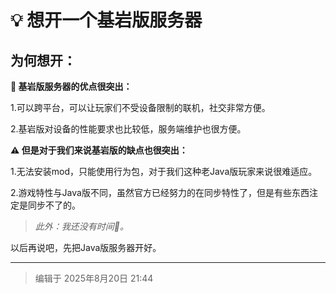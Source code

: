 # 💡 想开一个基岩版服务器

## 为何想开：

**🥳 基岩版服务器的优点很突出：**

1.可以跨平台，可以让玩家们不受设备限制的联机，社交非常方便。

2.基岩版对设备的性能要求也比较低，服务端维护也很方便。

**⚠️ 但是对于我们来说基岩版的缺点也很突出：**

1.无法安装mod，只能使用行为包，对于我们这种老Java版玩家来说很难适应。

2.游戏特性与Java版不同，虽然官方已经努力的在同步特性了，但是有些东西注定是同步不了的。


> *此外：我还没有时间🤯。*

以后再说吧，先把Java版服务器开好。

-----

>编辑于 2025年8月20日 21:44
